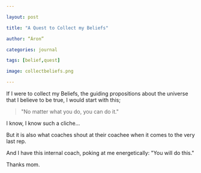 ```yaml
---

layout: post

title: "A Quest to Collect my Beliefs"

author: “Áron”

categories: journal

tags: [belief,quest]

image: collectbeliefs.png

---
```


If I were to collect my Beliefs, the guiding propositions about the universe that I believe to be true, I would start with this; 

> "No matter what you do, you can do it."

I know, I know such a cliche... 

But it is also what coaches shout at their coachee when it comes to the very last rep.

And I have this internal coach, poking at me energetically: "You will do this."

Thanks mom.
